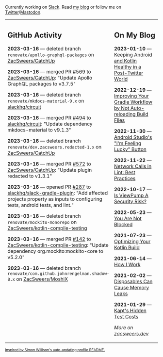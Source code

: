 Currently working on [Slack](https://slack.com/). Read [my blog](https://zacsweers.dev/) or follow me on [Twitter](https://twitter.com/ZacSweers)/[Mastodon](https://hachyderm.io/@ZacSweers).

<table><tr><td valign="top" width="60%">

## GitHub Activity
<!-- githubActivity starts -->
**2023-03-16** — deleted branch `renovate/apollo-graphql-packages` on [ZacSweers/CatchUp](https://github.com/ZacSweers/CatchUp)

**2023-03-16** — merged PR [#569](https://github.com/ZacSweers/CatchUp/pull/569) to [ZacSweers/CatchUp](https://github.com/ZacSweers/CatchUp): "Update Apollo GraphQL packages to v3.7.5"

**2023-03-16** — deleted branch `renovate/mkdocs-material-9.x` on [slackhq/circuit](https://github.com/slackhq/circuit)

**2023-03-16** — merged PR [#494](https://github.com/slackhq/circuit/pull/494) to [slackhq/circuit](https://github.com/slackhq/circuit): "Update dependency mkdocs-material to v9.1.3"

**2023-03-16** — deleted branch `renovate/dev.zacsweers.redacted-1.x` on [ZacSweers/CatchUp](https://github.com/ZacSweers/CatchUp)

**2023-03-16** — merged PR [#572](https://github.com/ZacSweers/CatchUp/pull/572) to [ZacSweers/CatchUp](https://github.com/ZacSweers/CatchUp): "Update plugin redacted to v1.3.1"

**2023-03-16** — opened PR [#287](https://github.com/slackhq/slack-gradle-plugin/pull/287) to [slackhq/slack-gradle-plugin](https://github.com/slackhq/slack-gradle-plugin): "Add affected projects property as inputs to configuring tests, android tests, and lint."

**2023-03-16** — deleted branch `renovate/mockito-monorepo` on [ZacSweers/kotlin-compile-testing](https://github.com/ZacSweers/kotlin-compile-testing)

**2023-03-16** — merged PR [#142](https://github.com/ZacSweers/kotlin-compile-testing/pull/142) to [ZacSweers/kotlin-compile-testing](https://github.com/ZacSweers/kotlin-compile-testing): "Update dependency org.mockito:mockito-core to v5.2.0"

**2023-03-16** — deleted branch `renovate/com.github.johnrengelman.shadow-8.x` on [ZacSweers/MoshiX](https://github.com/ZacSweers/MoshiX)
<!-- githubActivity ends -->
</td><td valign="top" width="40%">

## On My Blog
<!-- blog starts -->
**2023-01-10** — [Keeping Android and Kotlin Healthy in a Post-Twitter World](https://www.zacsweers.dev/keeping-android-healthy/)

**2022-12-19** — [Improving Your Gradle Workflow by Not Auto-reloading Build Files](https://www.zacsweers.dev/improving-your-workflow-by-not-auto-reloading-build-files/)

**2022-11-30** — [Android Studio's "I'm Feeling Lucky" Button](https://www.zacsweers.dev/android-studios-im-feeling-lucky-button/)

**2022-11-22** — [Network Calls in Lint: Best Practices](https://www.zacsweers.dev/network-calls-in-lint-best-practices/)

**2022-10-17** — [Is ViewPump A Security Risk?](https://www.zacsweers.dev/is-viewpump-a-security-risk/)

**2022-05-23** — [You Are Not Blocked](https://www.zacsweers.dev/you-are-not-blocked/)

**2021-07-23** — [Optimizing Your Kotlin Build](https://www.zacsweers.dev/optimizing-your-kotlin-build/)

**2021-06-14** — [How I Work](https://www.zacsweers.dev/how-i-work/)

**2021-02-02** — [Disposables Can Cause Memory Leaks](https://www.zacsweers.dev/disposables-can-cause-memory-leaks/)

**2021-01-29** — [Kapt's Hidden Test Costs](https://www.zacsweers.dev/kapts-hidden-test-costs/)
<!-- blog ends -->
_More on [zacsweers.dev](https://zacsweers.dev/)_
</td></tr></table>

<sub><a href="https://simonwillison.net/2020/Jul/10/self-updating-profile-readme/">Inspired by Simon Willison's auto-updating profile README.</a></sub>